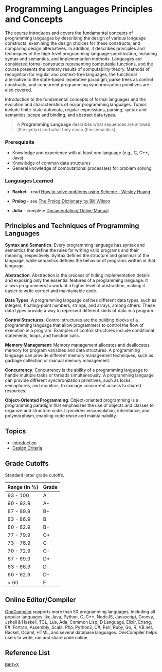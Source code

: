 # Programming Languages Principles and Concepts

The course introduces and covers the fundamental concepts of programming languages by describing the design of various language constructs, examining the design choices for these constructs, and comparing design alternatives.  In addition, it describes principles and techniques of the high-level programming language specification, including syntax and semantics, and implementation methods. Languages are considered formal constructs representing computable functions, and the course presents the primary results of computability theory. Methods of recognition for regular and context-free languages, the functional alternative to the state-based imperative paradigm, parse trees as control constructs, and concurrent programming synchronization primitives are also covered.


Introduction to the fundamental concepts of formal languages and the evolution and characteristics of major programming languages. Topics include finite-state automata, regular expressions, parsing, syntax and semantics, scope and binding, and abstract data types.  



> A **Programming Language** describes what sequences are allowed (the syntax) and what they mean (the semantics).


### Prerequisite
* Knowledge and experience with at least one language (e.g., C, C++, Java)
* Knowledge of common data structures
* General knowledge of computational process(es) for problem solving


### Languages Learned

* __Racket__ - read [How to solve problems using Scheme - Wesley Huang](http://kyleburke.info/DB/4640/scheme.pdf) 

* __Prolog__ - see [The Prolog Dictionary by Bill Wilson](http://www.cse.unsw.edu.au/~billw/prologdict.html)

* __Julia__ - complete [Documentation/ Online Manual](https://docs.julialang.org/en/v1/)


## Principles and Techniques of Programming Languages

**Syntax and Semantics**: Every programming language has syntax and semantics that define the rules for writing valid programs and their meaning, respectively. Syntax defines the structure and grammar of the language, while semantics defines the behavior of programs written in that language.

**Abstraction**: Abstraction is the process of hiding implementation details and exposing only the essential features of a programming language. It allows programmers to work at a higher level of abstraction, making it easier to write correct and maintainable code.

**Data Types**: A programming language defines different data types, such as integers, floating-point numbers, strings, and arrays, among others. These data types provide a way to represent different kinds of data in a program.

**Control Structures**: Control structures are the building blocks of a programming language that allow programmers to control the flow of execution in a program. Examples of control structures include conditional statements, loops, and function calls.

**Memory Management**: Memory management allocates and deallocates memory for program variables and data structures. A programming language can provide different memory management techniques, such as garbage collection or manual memory management.

**Concurrency**: Concurrency is the ability of a programming language to handle multiple tasks or threads simultaneously. A programming language can provide different synchronization primitives, such as locks, semaphores, and monitors, to manage concurrent access to shared resources.

**Object-Oriented Programming**: Object-oriented programming is a programming paradigm that emphasizes the use of objects and classes to organize and structure code. It provides encapsulation, inheritance, and polymorphism, enabling code reuse and maintainability.


## Topics

* [Introduction](topics/c1_intro.md)
* [Design Criteria](topics/c2_design_criteria.md)


<!-- Schedule/Topics Sequence  -->
<!-- LECTURE SUMMARIES

1. Introduction - Why study programming languages?  

2. 
-->

## Grade Cutoffs

Standard letter grade cutoffs.


| Range (in %)                   | Grade |
|--------------------------------|--------|
| 93 - 100                       |   A    |
| 90 - 92.9                      |   A-   |
| 87 - 89.9                      |   B+   |
| 83 - 86.9                      |   B    |
| 80 - 82.9                      |   B-   |
| 77 - 79.9                      |   C+   |
| 73 - 76.9                      |   C    |
| 70 - 72.9                      |   C-   |
| 67 - 69.9                      |   D+   |
| 63 - 66.9                      |   D    |
| 60 - 62.9                      |   D-   |
| < 60                           |   F    |


## Online Editor/Compiler
[OneCompiler](https://onecompiler.com) supports more than 50 programming languages, including all popular languages like Java, Python, C, C++, NodeJS, Javascript, Groovy, Jshell & Haskell, TCL, Lua, Ada, Common Lisp, D Language, Elixir, Erlang, F#, Fortran, Assembly, Scala, Php, Python2, C#, Perl, Ruby, Go, R, VB.net, Racket, Ocaml, HTML, and several database languages.  OneCompiler helps users to write, run and share code online.




## Reference List

[BibTeX](references.md)



<!-- https://docs.racket-lang.org/guide/syntax-overview.html#%28part._.Identifiers%29 -->


<!-- ## Language References -->
<!-- Various Resources -->
<!-- https://www.public.asu.edu/~ychen10/book/IntroPl.html -->
<!-- https://www.public.asu.edu/~ychen10/teaching/cse240/SyllabusInfoCSE240.pdf -->

